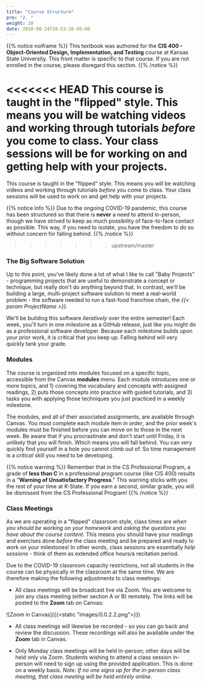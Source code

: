 ```yaml
---
title: "Course Structure"
pre: "2. "
weight: 20
date: 2018-08-24T10:53:26-05:00
---
```


{{% notice noiframe %}}
This textbook was authored for the **CIS 400 - Object-Oriented Design, Implementation, and Testing** course at Kansas State University.  This front matter is specific to that course.  If you are not enrolled in the course, please disregard this section.
{{% /notice %}}

<<<<<<< HEAD
This course is taught in the "flipped" style.  This means you will be watching videos and working through tutorials _before_ you come to class.  Your class sessions will be for working on and getting help with your projects.
=======
This course is taught in the "flipped" style.  This means you will be watching videos and working through tutorials _before_ you come to class.  Your class sessions will be used to work on and get help with your projects.

{{% notice info %}}
Due to the ongoing COVID-19 pandemic, this course has been structured so that there is **never** a need to attend in-person, though we have strived to keep as much possibility of face-to-face contact as possible.  This way, if you need to isolate, you have the freedom to do so without concern for falling behind.
{{% /notice %}}
>>>>>>> upstream/master

### The Big Software Solution
Up to this point, you've likely done a lot of what I like to call "Baby Projects" - programming projects that are useful to demonstrate a concept or technique, but really don't do anything beyond that.  In contrast, we'll be building a large, multi-project software solution to meet a real-world problem - the software needed to run a fast-food franchise chain, the _{{< param ProjectName >}}_.  

We'll be building this software _iteratively_ over the entire semester!  Each week, you'll turn in one milestone as a GitHub release, just like you might do as a professional software developer.  Because each milestone builds upon your prior work, it is critical that you keep up.  Falling behind will very quickly tank your grade.

### Modules
The course is organized into modules focused on a specific topic, accessible from the Canvas **modules** menu.  Each module introduces one or more topics, and 1) covering the vocabulary and concepts with assigned readings, 2) puts those concepts into practice with guided tutorials, and 3) tasks you with applying those techniques you just practiced in a weekly milestone.  

The modules, and all of their associated assignments, are available through Canvas.  You must complete each module item _in order_, and the prior week's modules must be finished before you can move on to those in the next week. Be aware that if you procrastinate and don't start until Friday, it is unlikely that you will finish. Which means you will fall behind.  You can very quickly find yourself in a hole you cannot climb out of.  So time management is a _critical_ skill you need to be developing.  

{{% notice warning %}}
Remember that in the CS Professional Program, a grade of **less than C** in a professional program course (like CIS 400) results in a "**Warning of Unsatisfactory Progress**."  This warning sticks with you the rest of your time at K-State. If you earn a second, similar grade, you will be dismissed from the CS Professional Program!
{{% /notice %}}

### Class Meetings
As we are operating in a "flipped" classroom style, class times are _when you should be working on your homework_ and _asking the questions you have about the course content_.  This means you should have your readings and exercises done _before_ the class meeting and be prepared and ready to work on your milestones!  In other words, class sessions are essentially _help sessions_ - think of them as extended office hours/a recitation period.

Due to the COVID-19 classroom capacity restrictions, not all students in the course can be physically in the classroom at the same time.  We are therefore making the following adjustments to class meetings:

* All class meetings will be broadcast live via Zoom.  You are welcome to join any class meeting (either section A or B) remotely.  The links will be posted to the **Zoom** tab on Canvas:

![Zoom in Canvas]({{<static "images/0.0.2.2.png">}})

* All class meetings will likewise be recorded - so you can go back and review the discussion.  These recordings will also be available under the **Zoom** tab in Canvas.

* Only Monday class meetings will be held in-person; other days will be held only via Zoom.  Students wishing to attend a class session in-person will need to sign up using the provided application.  This is done on a weekly basis. _Note: If no one signs up for the in-person class meeting, that class meeting will be held entirely online_.





